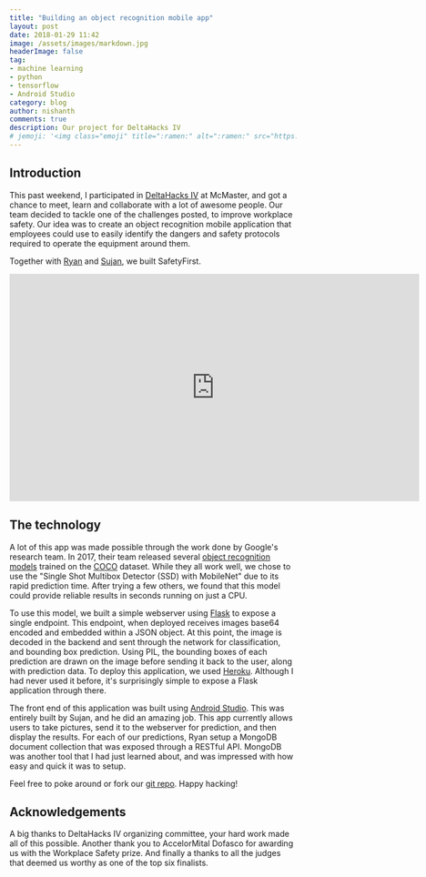 ```yaml
---
title: "Building an object recognition mobile app"
layout: post
date: 2018-01-29 11:42
image: /assets/images/markdown.jpg
headerImage: false
tag:
- machine learning
- python
- tensorflow
- Android Studio
category: blog
author: nishanth
comments: true
description: Our project for DeltaHacks IV
# jemoji: '<img class="emoji" title=":ramen:" alt=":ramen:" src="https://assets.github.com/images/icons/emoji/unicode/1f35c.png" height="20" width="20" align="absmiddle">'
---
```


## Introduction

This past weekend, I participated in [DeltaHacks IV](http://deltahacks.com/) at McMaster, and got a chance to meet, learn and collaborate with a lot of awesome people. Our team decided to tackle one of the challenges posted, to improve workplace safety. Our idea was to create an object recognition mobile application that employees could use to easily identify the dangers and safety protocols required to operate the equipment around them.

Together with [Ryan](https://github.com/RyanNourbaran) and [Sujan](https://github.com/Sujan-Kandeepan), we built SafetyFirst.

<iframe src='https://gfycat.com/ifr/ThinFastDanishswedishfarmdog' frameborder='0' scrolling='no' width='720' height='400' allowfullscreen></iframe>


## The technology

A lot of this app was made possible through the work done by Google's research team. In 2017, their team released several [object recognition models](https://github.com/tensorflow/models/tree/master/research/object_detection) trained on the [COCO](http://cocodataset.org) dataset. While they all work well, we chose to use the "Single Shot Multibox Detector (SSD) with MobileNet" due to its rapid prediction time. After trying a few others, we found that this model could provide reliable results in seconds running on just a CPU.

To use this model, we built a simple webserver using [Flask](http://flask.pocoo.org/) to expose a single endpoint. This endpoint, when deployed receives images base64 encoded and embedded within a JSON object. At this point, the image is decoded in the backend and sent through the network for classification, and bounding box prediction. Using PIL, the bounding boxes of each prediction are drawn on the image before sending it back to the user, along with prediction data. To deploy this application, we used [Heroku](https://www.heroku.com/). Although I had never used it before, it's surprisingly simple to expose a Flask application through there.

The front end of this application was built using [Android Studio](https://developer.android.com/studio/index.html). This was entirely built by Sujan, and he did an amazing job. This app currently allows users to take pictures, send it to the webserver for prediction, and then display the results. For each of our predictions, Ryan setup a MongoDB document collection that was exposed through a RESTful API. MongoDB was another tool that I had just learned about, and was impressed with how easy and quick it was to setup. 

Feel free to poke around or fork our [git repo](https://github.com/nishanthmerwin/deltahacks4_arsafety). Happy hacking! 


## Acknowledgements

A big thanks to DeltaHacks IV organizing committee, your hard work made all of this possible. Another thank you to AccelorMital Dofasco for awarding us with the Workplace Safety prize. And finally a thanks to all the judges that deemed us worthy as one of the top six finalists.  



